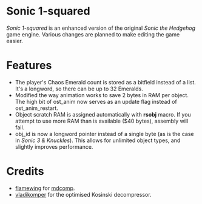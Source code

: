# Sonic 1-squared

_Sonic 1-squared_ is an enhanced version of the original _Sonic the Hedgehog_ game engine. Various changes are planned to make editing the game easier.

# Features
* The player's Chaos Emerald count is stored as a bitfield instead of a list. It's a longword, so there can be up to 32 Emeralds.
* Modified the way animation works to save 2 bytes in RAM per object. The high bit of ost_anim now serves as an update flag instead of ost_anim_restart.
* Object scratch RAM is assigned automatically with __rsobj__ macro. If you attempt to use more RAM than is available ($40 bytes), assembly will fail.
* obj_id is now a longword pointer instead of a single byte (as is the case in _Sonic 3 & Knuckles_). This allows for unlimited object types, and slightly improves performance.

# Credits
* [flamewing](https://github.com/flamewing) for [mdcomp](https://github.com/flamewing/mdcomp).
* [vladikomper](https://github.com/vladikcomper) for the optimised Kosinski decompressor.